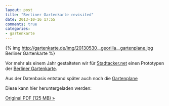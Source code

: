 ```yaml
---
layout: post
title: "Berliner Gartenkarte revisited"
date: 2013-10-16 17:55
comments: true
categories:
- gartenkarte 
---
```


{% img http://gartenkarte.de/img/20130530__georilla__gartenplane.jpg Berliner Gartenkarte %}

<!--more-->

Vor mehr als einem Jahr gestalteten wir für [Stadtacker.net](http://stadtacker.net/) einen Prototypen der [Berliner Gartenkarte](http://gartenkarte.de/).

Aus der Datenbasis entstand später auch noch die [Gartenplane](http://gartenkarte.de/gartenplane/)

Diese kann hier heruntergeladen werden:

<a class="btn btn-primary btn-large" href="http://gartenkarte.de/dl/20130530__georilla__gartenplane.pdf">Original PDF (125 MB) »</a>